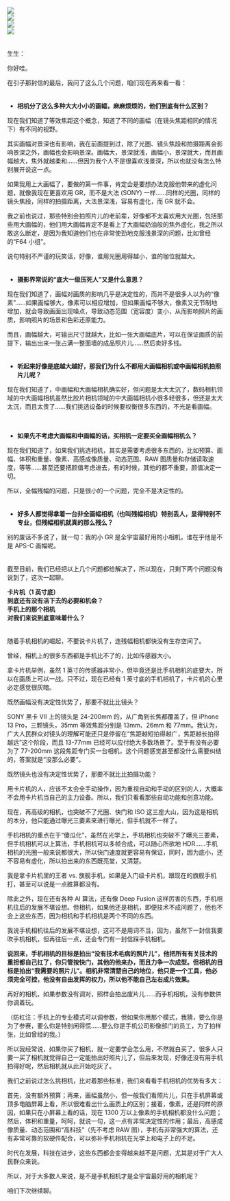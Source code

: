 [![](https://static001.geekbang.org/resource/image/yy/b9/yy4c7056d812b5273e26951fa774a0b9.jpg?wh=750x360)](http://time.geekbang.org/column/article/488914)  
[![](https://static001.geekbang.org/resource/image/13/e9/13911fbd19272cae51512d9856c8a5e9.jpg?wh=750x360)](http://time.geekbang.org/column/article/489210)  
[![](https://static001.geekbang.org/resource/image/a4/b5/a4e236b22c3dff647730bd8870c244b5.jpg?wh=750x360)](http://time.geekbang.org/column/article/490608)  
[![](https://static001.geekbang.org/resource/image/5b/7f/5b62318e97346b4901b05c23f8c7e57f.jpg?wh=750x360)](http://time.geekbang.org/column/article/490625)

　  
生生：

你好哇。

在引子那封信的最后，我问了这么几个问题，咱们现在再来看一看：  
　

- **相机分了这么多种大大小小的画幅，麻麻烦烦的，他们到底有什么区别？**

现在我们知道了等效焦距这个概念，知道了不同的画幅（在镜头焦距相同的情况下）有不同的视野。

其实画幅对景深也有影响，我在前面提到过，除了光圈、镜头焦段和拍摄距离会影响景深之外，画幅也会影响景深。画幅大，景深就浅，画幅小，景深就大，而且画幅越大，焦外就越柔和……但因为我个人不是很喜欢浅景深，所以也就没有怎么特别展开说这一点。

如果我用上大画幅了，要做的第一件事，肯定会是要想办法克服他带来的虚化问题，就像我现在更喜欢用 GR，而不是大法 (SONY) 一样……同样的光圈，同样的镜头焦段，同样的拍摄距离，大法景深浅，容易有虚化，而 GR 就不会。

我之前也说过，那些特别会拍照片儿的老前辈，好像都不太喜欢用大光圈，包括那些用大画幅的，他们用大画幅肯定不是看上了大画幅奶油般的焦外虚化，我之所以敢这么断定，是因为我知道他们也在非常使劲地克服浅景深的问题，比如曾经的“F64 小组”。

说句特别不严谨的玩笑话，好像，谁用光圈用得越小，谁的咖位就越大。  
　

- **摄影界常说的“底大一级压死人”又是什么意思？**

现在我们知道了，画幅对画质的影响几乎是决定性的，而并不是很多人以为的“像素”……如果画幅够大，像素可以相应增加，但如果画幅不够大，像素又无节制地增加，就会导致画面出现噪点，导致动态范围（宽容度）变小，从而影响照片的画质，影响照片的场景和色彩还原能力。

而且，画幅越大，可输出尺寸就越大，比如一张大画幅底片，可以在保证画质的前提下，输出出来一张占满一整面墙的成品照片儿……然后卖好多钱。  
　

- **听起来好像是底越大越好，那我们为什么不都用大画幅相机或中画幅相机拍照片儿呢？**

现在我们知道了，中画幅和大画幅相机确实好，但问题是太大太沉了，数码相机领域的中大画幅相机虽然比胶片相机领域的中大画幅相机小很多轻很多，但还是太大太沉，而且太贵了……我们挑选设备的时候要权衡很多东西的，不光是看画幅。

　

- **如果先不考虑大画幅和中画幅的话，买相机一定要买全画幅相机么？**

现在我们知道了，如果我们挑选相机，其实是需要考虑很多东西的，比如预算、画幅、体积和重量、像素、高感成像质量、动态范围、RAW 图质量和存储读取速度，等等……甚至还要把颜值考虑进去，有的时候，其他的都不重要，颜值决定一切。

所以，全幅残幅的问题，只是很小的一个问题，完全不是决定性的。  
　

- **好多人都觉得拿着一台非全画幅相机（也叫残幅相机）特别丢人，显得特别不专业，但残幅相机就真的那么残么？**

别的废话不多说了，就一句：我的小 GR 是全宇宙最好用的小相机，谁在乎他是不是 APS-C 画幅呢。

　  
截至目前，我们已经把以上几个问题都给解决了，所以现在，只剩下两个问题没有说到了，这次一起聊。

**卡片机（1 英寸底）**  
**到底还有没有活下去的必要和机会？**  
**手机上的那个相机**  
**对我们来说到底意味着什么？**  
　

随着手机相机的崛起，不要说卡片机了，连残幅相机都快没有生存空间了。

曾经，相机上的很多东西都是手机比不了的，比如传感器大小。

拿卡片机举例，虽然 1 英寸的传感器非常小，但毕竟还是比手机相机的底要大，所以在画质上可以一战。只不过，现在已经有 1 英寸底的手机相机了，卡片机的心里必定感觉很灰暗。

既然画幅没有决定性优势了，那要不就比比镜头？

SONY 黑卡 Ⅶ 上的镜头是 24-200mm 的，从广角到长焦都覆盖了，但 iPhone 13 Pro，三颗镜头，35mm 等效焦距分别是 13mm、26mm 和 77mm。我认为，广大人民群众对镜头的理解可能还只是停留在“焦距越短拍得越广，焦距越长拍得越远”这个阶段，而且 13-77mm 已经可以应付绝大多数场景了。至于有没有必要为了 77-200mm 这段焦距专门买一台相机，这个问题感觉甚至都没什么需要纠结的，答案就是“没那么必要”。

既然镜头也没有决定性优势了，那要不就比比拍摄功能？

用卡片机的人，应该不太会全手动操作，因为重视自动和手动的区别的人，大概率不会用卡片机当自己的主力设备。所以，我们只看看那些自动功能和创意功能。

现在，再高级的相机，也突破不了光圈、快门和 ISO 这三座大山，因为这是相机的本分，他只能通过曝光三要素来进行曝光，但手机就不一样了。

手机相机的重点在于“傻瓜化”，虽然在光学上，手机相机也突破不了曝光三要素，但手机相机可以上算法，手机相机可以多帧合成，可以随心所欲地 HDR……手机相机的光圈一般来说都很大，所以快门速度就更容易有保证，同时，因为底小，还不容易有虚化，所以拍出来的东西既亮堂，又清楚。

我是拿卡片机里的王者 vs. 旗舰手机，如果是入门级卡片机，跟现在的旗舰手机打，甚至可以说是一点胜算都没有。

除此之外，现在还有各种 AI 算法，还有像 Deep Fusion 这样厉害的东西，手机相机往后的发展不堪设想。但相机，如果他还是相机，即便技术不成问题了，他也不会上这些东西，因为相机和手机相机是两个不同的东西。

我说手机相机往后的发展不堪设想，这可不是用词不当，因为，虽然下一封信我要吹手机相机，但再往后一点，还会专门有一封信踩手机相机。

**说回来，手机相机的目标是拍出“没有技术毛病的照片儿”，他把所有有关技术的重担都自己扛了，你只管按快门，其他的他来办，而且力争一次成型。但相机的目标是拍出“我需要的照片儿”。相机非常清楚自己的地位，他只是一个工具，他必须完全可控，他没有自由发挥的权力，所以他不能自己左右成片效果。**

再好的相机，如果参数没有调对，照样会拍出废片儿……而手机相机，没有参数供你调着玩。

（防杠注：手机上的专业模式可以调参数，但如果你用那个模式，我猜，要么你是为了参赛，要么你是特别闲得慌……要么你是手机公司影像部门的员工，为了拍样张，比如曾经的我。）

所以我经常说，如果你买了相机，就一定要学会怎么用，不然就白买了。很多人只要一买了相机就觉得自己一定能拍出好照片儿了，但后来发现，好像还没有用手机拍得好呢，然后相机就从此开始吃灰了。

我们之前说过怎么挑相机，比对着那些标准，我们来看看手机相机的优势有多大：

首先，没有额外预算；再来，画幅虽然小，但一般我们看照片儿，只在手机屏幕或顶多电脑屏幕上看，所以很难看出什么画质上的区别；接着，像素，还是同样的原因，如果只在小屏幕上看的话，现在 1300 万以上像素的手机相机都没什么问题；然后，体积和重量，呵呵，就说一句，这一点有非常决定性的作用；最后，高感成像质量、动态范围和“高科技”（先不考虑 RAW 图），手机有非常强大的算法，还有非常可靠的软硬件配合，可以弥补手机相机在光学上和电子上的不足。

时代在发展，科技在进步，这些东西都会变得越来越不是问题，尤其是对于广大人民群众来说。

所以，对于大多数人来说，是不是手机相机才是全宇宙最好用的相机呢？

咱们下次继续聊。